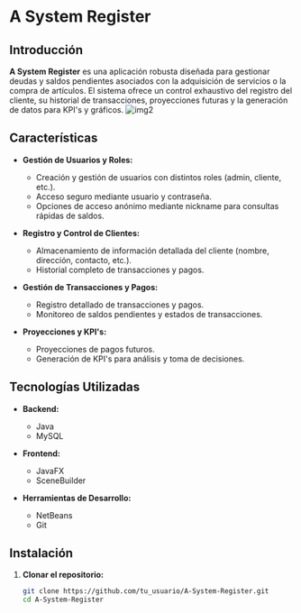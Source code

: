 # A System Register


## Introducción

**A System Register** es una aplicación robusta diseñada para gestionar deudas y saldos pendientes asociados con la adquisición de servicios o la compra de artículos. El sistema ofrece un control exhaustivo del registro del cliente, su historial de transacciones, proyecciones futuras y la generación de datos para KPI's y gráficos.
![img2](https://github.com/WalyGTQ/AsystemRegister/assets/52383359/2bd85024-58a1-4915-9488-bb2ed94db8a7)


## Características

- **Gestión de Usuarios y Roles:**
  - Creación y gestión de usuarios con distintos roles (admin, cliente, etc.).
  - Acceso seguro mediante usuario y contraseña.
  - Opciones de acceso anónimo mediante nickname para consultas rápidas de saldos.

- **Registro y Control de Clientes:**
  - Almacenamiento de información detallada del cliente (nombre, dirección, contacto, etc.).
  - Historial completo de transacciones y pagos.

- **Gestión de Transacciones y Pagos:**
  - Registro detallado de transacciones y pagos.
  - Monitoreo de saldos pendientes y estados de transacciones.

- **Proyecciones y KPI's:**
  - Proyecciones de pagos futuros.
  - Generación de KPI's para análisis y toma de decisiones.

## Tecnologías Utilizadas

- **Backend:**
  - Java
  - MySQL

- **Frontend:**
  - JavaFX
  - SceneBuilder

- **Herramientas de Desarrollo:**
  - NetBeans
  - Git

## Instalación

1. **Clonar el repositorio:**
   ```sh
   git clone https://github.com/tu_usuario/A-System-Register.git
   cd A-System-Register
